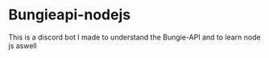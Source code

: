 # Bungieapi-nodejs
This is a discord bot I made to understand the Bungie-API and to learn node js aswell
